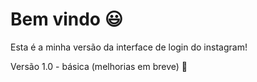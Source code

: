 # Bem vindo :smiley:

Esta é a minha versão da interface de login do instagram!

Versão 1.0 - básica (melhorias em breve)  🚀

